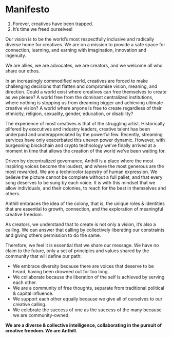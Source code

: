 # Manifesto

1. Forever, creatives have been trapped.&#x20;
2. It’s time we freed ourselves!

Our vision is to be the world’s most respectfully inclusive and radically diverse home for creatives. We are on a mission to provide a safe space for connection, learning, and earning with imagination, innovation and ingenuity.

We are allies, we are advocates, we are creators, and we welcome all who share our ethos.

In an increasingly commodified world, creatives are forced to make challenging decisions that flatten and compromise vision, meaning, and direction. Could a world exist where creatives can free themselves to create as we please? A world free from the dominant centralized institutions, where nothing is stopping us from dreaming bigger and achieving ultimate creative vision? A world where anyone is free to create regardless of their ethnicity, religion, sexuality, gender, education, or disability?

The experience of most creatives is that of the struggling artist. Historically pilfered by executives and industry leaders, creative talent has been underpaid and underappreciated by the powerful few. Recently, streaming services have only exacerbated this uneven power dynamic. However, with burgeoning blockchain and crypto technology we’ve finally arrived at a moment in time that allows the creation of the world we’ve been waiting for.

Driven by decentralized governance, Anthill is a place where the most inspiring voices become the loudest, and where the most generous are the most rewarded. We are a technicolor tapestry of human expression. We believe the picture cannot be complete without a full pallet, and that every song deserves to be sung by each voice. It is with this mindset that we allow individuals, and their colonies, to reach for the best in themselves and others.

Anthill embraces the idea of the colony, that is, the unique roles & identities that are essential to growth, connection, and the exploration of meaningful creative freedom.

As creators, we understand that to create is not only a vision, it’s also a calling. We can answer that calling by collectively liberating our constraints and giving others permission to do the same.

Therefore, we feel it is essential that we share our message. We have no claim to the future, only a set of principles and values shared by the community that will define our path:

* We embrace diversity because there are voices that deserve to be heard, having been drowned out for too long.
* We collaborate because the liberation of the self is achieved by serving each other.
* We are a community of free thoughts, separate from traditional political & capital influence.
* We support each other equally because we give all of ourselves to our creative calling.
* We celebrate the success of one as the success of the many because we are community-owned.

**We are a diverse & collective intelligence, collaborating in the pursuit of creative freedom. We are Anthill.**
